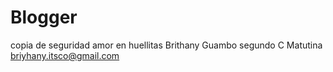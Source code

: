 # Blogger
copia de seguridad amor en huellitas
Brithany Guambo
segundo C Matutina
briyhany.itsco@gmail.com
